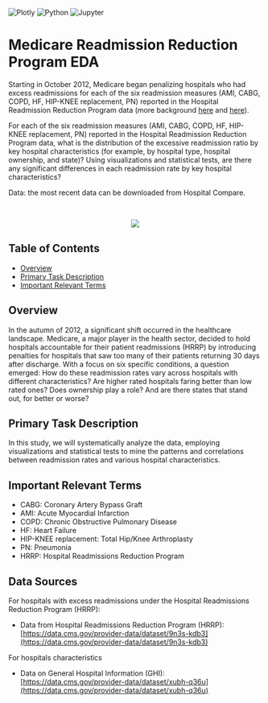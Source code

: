 <img alt="Plotly" src="https://img.shields.io/badge/Plotly-3F4F75?logo=Plotly&logoColor=white&style=flat" /> <img alt="Python" src="https://img.shields.io/badge/Python%20-%2314354C.svg?style=flat-square&logo=python&logoColor=white" /> <img alt="Jupyter" src="https://img.shields.io/badge/Jupyter-F37626?style=for-the-badge&logo=jupyter&logoColor=white&style=flat" /> 

# Medicare Readmission Reduction Program EDA
Starting in October 2012, Medicare began penalizing hospitals who had excess readmissions for each of the six readmission measures (AMI, CABG, COPD, HF, HIP-KNEE replacement, PN) reported in the Hospital Readmission Reduction Program data (more background [here](https://www.cms.gov/medicare/medicare-fee-for-service-payment/acuteinpatientpps/readmissions-reduction-program.html) and [here](http://files.kff.org/attachment/Issue-Brief-Fewer-Hospital-U-turns-The-Medicare-Hospital-Readmission-Reduction-Program)).

For each of the six readmission measures (AMI, CABG, COPD, HF, HIP-KNEE replacement, PN) reported in the Hospital Readmission Reduction Program data, what is the distribution of the excessive readmission ratio by key hospital characteristics (for example, by hospital type, hospital ownership, and state)? Using visualizations and statistical tests, are there any significant differences in each readmission rate by key hospital characteristics? 

Data: the most recent data can be downloaded from Hospital Compare.

<br>

<p align="center">
<img src="https://github.com/JosephZahar/Medicare-Readmission-Reduction-Program-EDA/assets/70657426/921a76a2-f8b3-40c5-8361-8ce824a53032" />
</p>

## Table of Contents
- [Overview](#overview)
- [Primary Task Description](#Primary-Task-Description)
- [Important Relevant Terms](#Important-Relevant-Terms)

## Overview
In the autumn of 2012, a significant shift occurred in the healthcare landscape. Medicare, a major player in the health sector, decided to hold hospitals accountable for their patient readmissions (HRRP) by introducing penalties for hospitals that saw too many of their patients returning 30 days after discharge. With a focus on six specific conditions, a question emerged: How do these readmission rates vary across hospitals with different characteristics? Are higher rated hospitals faring better than low rated ones? Does ownership play a role? And are there states that stand out, for better or worse? 

## Primary Task Description
In this study, we will systematically analyze the data, employing visualizations and statistical tests to mine the patterns and correlations between readmission rates and various hospital characteristics.

## Important Relevant Terms
- CABG: Coronary Artery Bypass Graft
- AMI: Acute Myocardial Infarction
- COPD: Chronic Obstructive Pulmonary Disease
- HF: Heart Failure
- HIP-KNEE replacement: Total Hip/Knee Arthroplasty
- PN: Pneumonia
- HRRP: Hospital Readmissions Reduction Program

## Data Sources

For hospitals with excess readmissions under the Hospital Readmissions Reduction Program (HRRP):
- Data from Hospital Readmissions Reduction Program (HRRP): [https://data.cms.gov/provider-data/dataset/9n3s-kdb3](https://data.cms.gov/provider-data/dataset/9n3s-kdb3)

For hospitals characteristics
- Data on General Hospital Information (GHI): [https://data.cms.gov/provider-data/dataset/xubh-q36u](https://data.cms.gov/provider-data/dataset/xubh-q36u)

